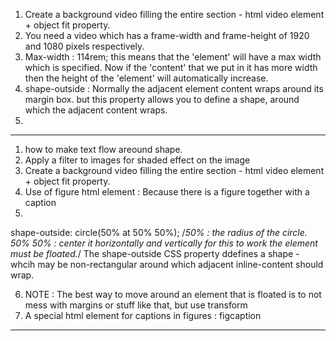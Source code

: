 1. Create a background video filling the entire section - html video element + object fit property.
2. You need a video which has a frame-width and frame-height of 1920 and 1080  pixels respectively.
3. Max-width : 114rem; this means that the 'element' will have a max width which is specified. Now if the 'content' that we put in it has more width then the height of the 'element' will automatically increase.
4. shape-outside : Normally the adjacent element content wraps around its margin box. but this property allows you to define a shape, around which the adjacent content wraps.
5. 
---
1. how to make text flow areound shape.
2. Apply a filter to images for shaded effect on the image
3. Create a background video filling the entire section - html video element + object fit property.
4. Use of figure html element : Because there is a figure together with a caption
5. 
shape-outside: circle(50% at 50% 50%);
        /*50% : the radius of the circle.
        50% 50% : center it horizontally and vertically
        for this to work the element must be floated.*/
        The shape-outside CSS property ddefines a shape - whcih may be non-rectangular around which adjacent inline-content should wrap.

6. NOTE : The best way to move around an element that is floated is to not mess with margins or stuff like that, but use transform
7. A special html element for captions in figures : figcaption
---